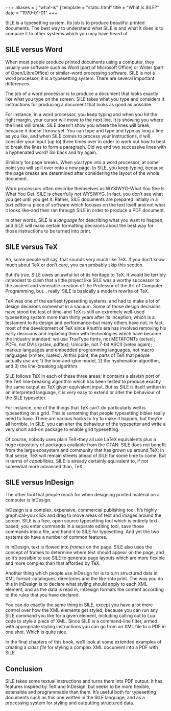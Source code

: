 +++
aliases = [ "what-is" ]
template = "static.html"
title = "What is SILE?"
date = "1970-01-01"
+++

SILE is a typesetting system.
Its job is to produce beautiful printed documents.
The best way to understand what SILE is and what it does is to compare it to other systems which you may have heard of.

## SILE versus Word

When most people produce printed documents using a computer, they usually use software such as Word (part of Microsoft Office) or Writer (part of Open/LibreOffice) or similar–word processing software.
SILE is not a word processor; it is a typesetting system.
There are several important differences.

The job of a word processor is to produce a document that looks exactly like what you type on the screen.
SILE takes what you type and considers it instructions for producing a document that looks as good as possible.

For instance, in a word processor, you keep typing and when you hit the right margin, your cursor will move to the next line.
It is showing you where the lines will break. SILE doesn’t show you where the lines will break, because it doesn’t know yet.
You can type and type and type as long a line as you like, and when SILE comes to process your instructions, it will consider your input (up to) three times over in order to work out how to best to break the lines to form a paragraph.
Did we end two successive lines with a hyphenated word? Go back and try again.

Similarly for page breaks.
When you type into a word processor, at some point you will spill over onto a new page.
In SILE, you keep typing, because the page breaks are determined after considering the layout of the whole document.

Word processors often describe themselves as WYSIWYG–What You See Is What You Get.
SILE is cheerfully *not* WYSIWYG.
In fact, you don’t see what you get until you get it.
Rather, SILE documents are prepared initially in a *text editor*–a piece of software which focuses on the text itself and not what it looks like–and then ran through SILE in order to produce a PDF document.

In other words, SILE is a *language* for describing what you want to happen, and SILE will make certain formatting decisions about the best way for those instructions to be turned into print.

## SILE versus TeX

Ah, some people will say, that sounds very much like TeX.
If you don’t know much about TeX or don’t care, you can probably skip this section.

But it’s true.
SILE owes an awful lot of its heritage to TeX.
It would be terribly immodest to claim that a little project like SILE was a worthy successor to the ancient and venerable creation of the Professor of the Art of Computer Programming, but… really, SILE is basically a modern rewrite of TeX.

TeX was one of the earliest typesetting systems, and had to make a lot of design decisions somewhat in a vacuum.
Some of those design decisions have stood the test of time–and TeX is still an extremely well-used typesetting system more than thirty years after its inception, which is a testament to its design and performance–but many others have not.
In fact, most of the development of TeX since Knuth’s era has involved removing his early decisions and replacing them with technologies which have become the industry standard:
we use TrueType fonts, not METAFONTs (xetex);
PDFs, not DVIs (pstex, pdftex);
Unicode, not 7-bit ASCII (xetex again);
markup languages and embedded programming languages, not macro languages (xmltex, luatex).
At this point, the parts of TeX that people actually _use_ are 1) the box-and-glue model, 2) the hyphenation algorithm, and 3) the line-breaking algorithm.

SILE follows TeX in each of these three areas; it contains a slavish port of the TeX line-breaking algorithm which has been tested to produce exactly the same output as TeX given equivalent input.
But as SILE is itself written in an interpreted language, it is very easy to extend or alter the behaviour of the SILE typesetter.

For instance, one of the things that TeX can’t do particularly well is typesetting on a grid.
This is something that people typesetting bibles really need to have.
There are various hacks to try to make it happen, but they’re all horrible.
In SILE, you can alter the behaviour of the typesetter and write a very short add-on package to enable grid typesetting.

Of course, nobody uses plain TeX–they all use LaTeX equivalents plus a huge repository of packages available from the CTAN.
SILE does not benefit from the large ecosystem and community that has grown up around TeX; in that sense, TeX will remain streets ahead of SILE for some time to come.
But in terms of *capabilities*, SILE is already certainly equivalent to, if not somewhat more advanced than, TeX.

## SILE versus InDesign

The other tool that people reach for when designing printed material on a computer is InDesign.

InDesign is a complex, expensive, commercial publishing tool.
It’s highly graphical–you click and drag to move areas of text and images around the screen.
SILE is a free, open source typesetting tool which is entirely text-based; you enter commands in a separate editing tool, save those commands into a file, and hand it to SILE for typesetting.
And yet the two systems do have a number of common features.

In InDesign, text is flowed into *frames* on the page.
SILE also uses the concept of frames to determine where text should appear on the page, and so it’s possible to use SILE to generate page layouts which are more flexible and more complex than that afforded by TeX.

Another thing which people use InDesign for is to turn structured data in XML format–catalogues, directories and the like–into print.
The way you do this in InDesign is to declare what styling should apply to each XML element, and as the data is read in, InDesign formats the content according to the rules that you have declared.

You can do exactly the same thing in SILE, except you have a lot more control over how the XML elements get styled, because you can run any SILE command you like for a given element, including calling out to Lua code to style a piece of XML.
Since SILE is a command-line filter, armed with appropriate styling instructions you can go from an XML file to a PDF in one shot.
Which is quite nice.

In the final chapters of this book, we’ll look at some extended examples of creating a *class file* for styling a complex XML document into a PDF with SILE.

## Conclusion

SILE takes some textual instructions and turns them into PDF output.
It has features inspired by TeX and InDesign, but seeks to be more flexible, extensible and programmable than them.
It’s useful both for typesetting documents such as this one written in the SILE language, and as a processing system for styling and outputting structured data.
